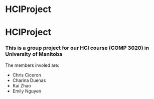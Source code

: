 # HCIProject
<h1>HCIProject</h1>
<h3>This is a group project for our HCI course (COMP 3020) in University of Manitoba </h3>

The members involed are:
* Chris Ciceron 
* Charina Duenas
* Kai Zhao 
* Emily Nguyen
